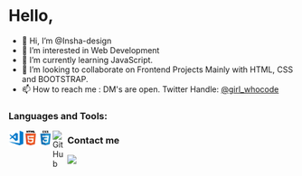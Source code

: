 # Hello,
- 👋 Hi, I’m @Insha-design
- 👀 I’m interested in Web Development
- 🌱 I’m currently learning JavaScript.
- 💞️ I’m looking to collaborate on Frontend Projects Mainly with HTML, CSS and BOOTSTRAP.
- 📫 How to reach me : DM's are open.
Twitter Handle: [@girl_whocode](https://twitter.com/girl_whocode)

### Languages and Tools:

<img align="left" alt="Visual Studio Code" width="26px" src="https://raw.githubusercontent.com/github/explore/80688e429a7d4ef2fca1e82350fe8e3517d3494d/topics/visual-studio-code/visual-studio-code.png" />
<img align="left" alt="HTML5" width="26px" src="https://raw.githubusercontent.com/github/explore/80688e429a7d4ef2fca1e82350fe8e3517d3494d/topics/html/html.png" />
<img align="left" alt="CSS3" width="26px" src="https://raw.githubusercontent.com/github/explore/80688e429a7d4ef2fca1e82350fe8e3517d3494d/topics/css/css.png" />
<img align="left" alt="GitHub" width="26px" src="https://github.githubassets.com/images/modules/logos_page/GitHub-Mark.png" />

### Contact me

<a href="https://twitter.com/girl_whocode">
    <img src="https://img.shields.io/twitter/url?url=https%3A%2F%2Ftwitter.com%2Fgirl_whocode
" />
</a>

<!---
Insha-design/Insha-design is a ✨ special ✨ repository because its `README.md` (this file) appears on your GitHub profile.
You can click the Preview link to take a look at your changes.
--->

